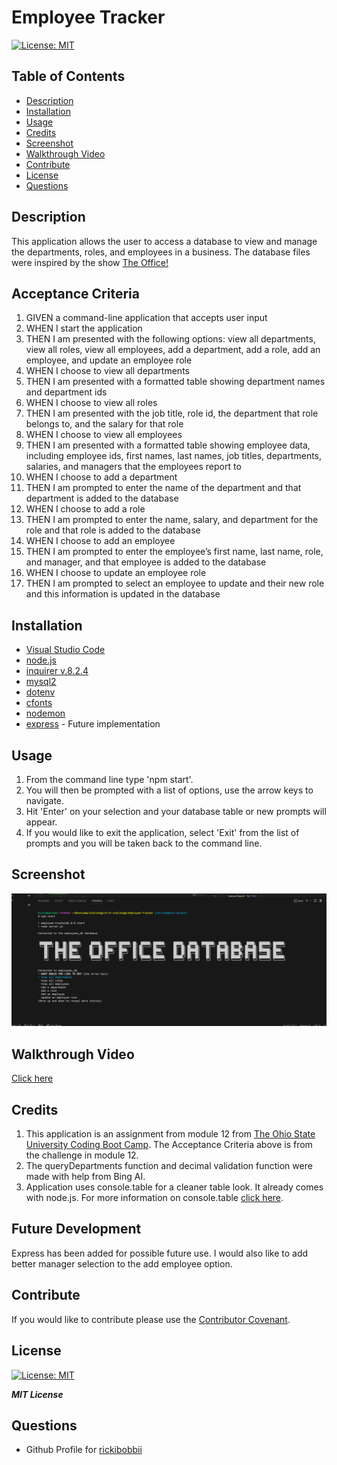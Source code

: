 # Employee Tracker

[![License: MIT](https://img.shields.io/badge/License-MIT-yellow.svg)](https://opensource.org/licenses/MIT)   

## Table of Contents

- [Description](#description)
- [Installation](#installation)
- [Usage](#usage)
- [Credits](#credits)
- [Screenshot](#screenshot)
- [Walkthrough Video](#walkthrough-video)
- [Contribute](#contribute)
- [License](#license)
- [Questions](#questions)

## Description

This application allows the user to access a database to view and manage the departments, roles, and employees in a business. The database files were inspired by the show [The Office!](https://www.peacocktv.com/stream-tv/the-office)

## Acceptance Criteria

1. GIVEN a command-line application that accepts user input
2. WHEN I start the application
3. THEN I am presented with the following options: view all departments, view all roles, view all employees, add a   department, add a role, add an employee, and update an employee role
4. WHEN I choose to view all departments
5. THEN I am presented with a formatted table showing department names and department ids
6. WHEN I choose to view all roles
7. THEN I am presented with the job title, role id, the department that role belongs to, and the salary for that role
8. WHEN I choose to view all employees
9. THEN I am presented with a formatted table showing employee data, including employee ids, first names, last names, job titles, departments, salaries, and managers that the employees report to
10. WHEN I choose to add a department
11. THEN I am prompted to enter the name of the department and that department is added to the database
12. WHEN I choose to add a role
13. THEN I am prompted to enter the name, salary, and department for the role and that role is added to the database
14. WHEN I choose to add an employee
15. THEN I am prompted to enter the employee’s first name, last name, role, and manager, and that employee is added to the database
16. WHEN I choose to update an employee role
17. THEN I am prompted to select an employee to update and their new role and this information is updated in the database 

## Installation
 - [Visual Studio Code](https://code.visualstudio.com/)
 - [node.js](https://nodejs.org/en)
 - [inquirer  v.8.2.4](https://www.npmjs.com/package/inquirer/v/8.2.4)
 - [mysql2](https://www.npmjs.com/package/mysql2)
 - [dotenv](https://www.npmjs.com/package/dotenv)
 - [cfonts](https://www.npmjs.com/package/cfonts/v/3.2.0)
 - [nodemon](https://www.npmjs.com/package/nodemon)
 - [express](https://www.npmjs.com/package/express) - Future implementation
       

## Usage

1. From the command line type 'npm start'.
2. You will then be prompted with a list of options, use the arrow keys to navigate.
3. Hit 'Enter' on your selection and your database table or new prompts will appear.
4. If you would like to exit the application, select 'Exit' from the list of prompts and you will be taken back to the command line.


## Screenshot

![](./assets/employee-tracker-screenshot.png)

## Walkthrough Video

[Click here]()

## Credits

 1. This application is an assignment from module 12 from [The Ohio State University Coding Boot Camp](https://eng-bootcamps.osu.edu/).  The Acceptance Criteria above is from the challenge in module 12.
 2. The queryDepartments function and decimal validation function were made with help from Bing AI.
 3. Application uses console.table for a cleaner table look.  It already comes with node.js.  For more information on console.table [click here](https://www.w3schools.com/jsref/met_console_table.asp).

## Future Development

Express has been added for possible future use.  I would also like to add better manager selection to the add employee option.

## Contribute 

If you would like to contribute please use the [Contributor Covenant](https://www.contributor-covenant.org/).



## License

[![License: MIT](https://img.shields.io/badge/License-MIT-yellow.svg)](https://opensource.org/licenses/MIT)   

***MIT License***

## Questions

 - Github Profile for [rickibobbii](https://github.com/rickibobbii)
